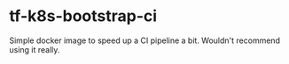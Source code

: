 # tf-k8s-bootstrap-ci
Simple docker image to speed up a CI pipeline a bit. Wouldn't recommend using it really.
